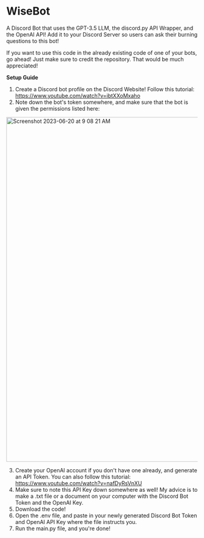 # WiseBot
 A Discord Bot that uses the GPT-3.5 LLM, the discord.py API Wrapper, and the OpenAI API! Add it to your Discord Server so users can ask their burning questions to this bot!

 If you want to use this code in the already existing code of one of your bots, go ahead! Just make sure to credit the repository. That would be much appreciated!

 **Setup Guide**

 1. Create a Discord bot profile on the Discord Website! Follow this tutorial: https://www.youtube.com/watch?v=ibtXXoMxaho
 2. Note down the bot's token somewhere, and make sure that the bot is given the permissions listed here:
<img width="907" alt="Screenshot 2023-06-20 at 9 08 21 AM" src="https://github.com/aidenpinto14/WiseBot/assets/119895317/ac2f8d54-25f5-4f3c-b3a1-86864949e6d5">


 3. Create your OpenAI account if you don't have one already, and generate an API Token. You can also follow this tutorial: https://www.youtube.com/watch?v=nafDyRsVnXU
 4. Make sure to note this API Key down somewhere as well! My advice is to make a .txt file or a document on your computer with the Discord Bot Token and the OpenAI   Key.
 5. Download the code!
 6. Open the .env file, and paste in your newly generated Discord Bot Token and OpenAI API Key where the file instructs you.
 7. Run the main.py file, and you're done!
